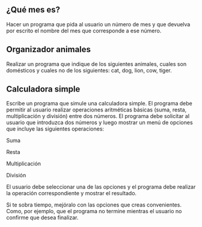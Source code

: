 ## ¿Qué mes es?
Hacer un programa que pida al usuario un número de mes y que devuelva por escrito el nombre del mes que corresponde a ese número.

## Organizador animales
Realizar un programa que indique de los siguientes animales, cuales son domésticos y cuales no de los siguientes: cat, dog, lion, cow, tiger.

## Calculadora simple
Escribe un programa que simule una calculadora simple. El programa debe permitir al usuario realizar operaciones aritméticas básicas (suma, resta, multiplicación y división) entre dos números. 
El programa debe solicitar al usuario que introduzca dos números y luego mostrar un menú de opciones que incluye las siguientes operaciones:

Suma

Resta

Multiplicación

División

El usuario debe seleccionar una de las opciones y el programa debe realizar la operación correspondiente y mostrar el resultado.

Si te sobra tiempo, mejóralo con las opciones que creas convenientes. Como, por ejemplo, que el programa no termine mientras el usuario no confirme que desea finalizar.
